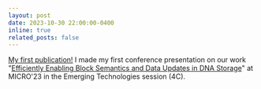 ```yaml
---
layout: post
date: 2023-10-30 22:00:00-0400
inline: true
related_posts: false
---
```


[My first publication!](/assets/pdf/micro23.pdf) I made my first conference presentation on our work "[Efficiently Enabling Block Semantics and Data Updates in DNA Storage](/assets/pdf/micro23presentation.pdf)" at MICRO'23 in the Emerging Technologies session (4C).